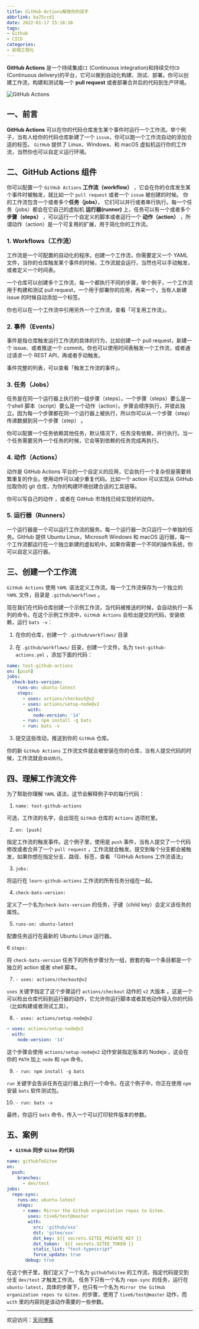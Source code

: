 ```yaml
---
title: GitHub Actions解放你的双手
abbrlink: ba75ccd1
date: 2022-01-17 15:18:18
tags:
- Github
- CICD
categories:
- 前端工程化
---
```


**GitHub Actions** 是一个持续集成`CI` (Continuous integration)和持续交付`CD` (Continuous delivery)的平台，它可以做到自动化构建、测试、部署。你可以创建工作流，构建和测试每一个 **pull request** 或者部署合并后的代码到生产环境。

![GitHub Actions](https://tiven.cn/static/img/img-github-actions-Jp8tXYKflhDD91CAxkn1h.jpg)

<!-- more -->

## 一、前言

**GitHub Actions** 可以在你的代码仓库发生某个事件时运行一个工作流。举个例子，当有人给你的代码仓库新建了一个 `issue`，你可以跑一个工作流自动的添加合适的标签。
`GitHub` 提供了 Linux、Windows、和 macOS 虚拟机运行你的工作流，当然你也可以自定义运行环境。

## 二、GitHub Actions 组件

你可以配置一个 `GitHub Actions` **工作流（workflow）** ，它会在你的仓库发生某个事件时被触发，就比如一个 `pull request` 或者一个 `issue` 被创建的时候。
你的工作流包含一个或者多个**任务（jobs）**， 它们可以并行或者串行执行。每一个任务（jobs）都会在它自己的虚拟机 **运行器(runner)** 上，任务可以有一个或者多个 **步骤（steps）** ，可以运行一个自定义的脚本或者运行一个 **动作（action）** ，所谓动作（action）是一个可复用的扩展，用于简化你的工作流。


### 1. Workflows（工作流）

工作流是一个可配置的自动化的程序。创建一个工作流，你需要定义一个 YAML 文件，当你的仓库触发某个事件的时候，工作流就会运行，当然也可以手动触发，或者定义一个时间表。

一个仓库可以创建多个工作流，每一个都执行不同的步骤，举个例子，一个工作流用于构建和测试 pull request，一个用于部署你的应用，再来一个，当有人新建 issue 的时候自动添加一个标签。

你也可以在一个工作流中引用另外一个工作流，查看「可复用工作流」。

### 2. 事件（Events）

事件是指仓库触发运行工作流的具体的行为，比如创建一个 pull request，新建一个 issue、或者推送一个 commit。你也可以使用时间表触发一个工作流，或者通过请求一个  REST API，再或者手动触发。

事件完整的列表，可以查看「触发工作流的事件」。

### 3. 任务（Jobs）

任务是在同一个运行器上执行的一组步骤（steps）。一个步骤（steps）要么是一个shell 脚本（script）要么是一个动作（action）。步骤会顺序执行，并彼此独立。因为每一个步骤都在同一个运行器上被执行，所以你可以从一个步骤（step）传递数据到另一个步骤（step） 。

你可以配置一个任务依赖其他任务，默认情况下，任务没有依赖，并行执行。当一个任务需要另外一个任务的时候，它会等到依赖的任务完成再执行。

### 4. 动作（Actions）

动作是 GitHub Actions 平台的一个自定义的应用，它会执行一个复杂但是需要频繁重复的作业。使用动作可以减少重复代码。比如一个 action 可以实现从 GitHub 拉取你的 git 仓库，为你的构建环境创建合适的工具链等。

你可以写自己的动作 ，或者在 GitHub 市场找已经实现好的动作。

### 5. 运行器（Runners）

一个运行器是一个可以运行工作流的服务。每一个运行器一次只运行一个单独的任务。GitHub 提供 Ubuntu Linux，Microsoft Windows 和 macOS 运行器，每一个工作流都运行在一个独立新建的虚拟机中。如果你需要一个不同的操作系统，你可以自定义运行器。

## 三、创建一个工作流

`GitHub Actions` 使用 `YAML` 语法定义工作流。每一个工作流保存为一个独立的  `YAML`  文件，目录是 `.github/workflows` 。

现在我们在代码仓库创建一个示例工作流，当代码被推送的时候，会自动执行一系列的命令。在这个示例工作流中，`GitHub Actions` 会检出提交的代码，安装依赖，运行 `bats -v`：

1. 在你的仓库，创建一个 `.github/workflows/` 目录

2. 在 `.github/workflows/` 目录，创建一个文件，名为 `test-github-actions.yml` ，添加下面的代码：


```yaml
name: test-github-actions  
on: [push]  
jobs:  
  check-bats-version:  
    runs-on: ubuntu-latest  
    steps:  
      - uses: actions/checkout@v2  
      - uses: actions/setup-node@v2  
        with:  
          node-version: '14'  
      - run: npm install -g bats  
      - run: bats -v  
```

3. 提交这些改动，推送到你的 `GitHub` 仓库。


你的新 `GitHub Actions` 工作流文件就会被安装在你的仓库，当有人提交代码的时候，工作流就会`自动执行`。

## 四、理解工作流文件

为了帮助你理解 `YAML` 语法，这节会解释例子中的每行代码：

1. `name: test-github-actions`

可选，工作流的名字，会出现在 `GitHub` 仓库的 `Actions` 选项栏里。

2. `on: [push]`

指定工作流的触发事件。这个例子里，使用是 `push`  事件，当有人提交了一个代码修改或者合并了一个 `pull request` ，工作流就会触发。提交到每个分支都会被触发，如果你想在指定分支、路径、标签，查看 「GitHub Actions 工作流语法」

3. `jobs:`

将运行在 `learn-github-actions` 工作流的所有任务分组在一起。

4. `check-bats-version:`

定义了一个名为`check-bats-version` 的任务，子键（child key）会定义该任务的属性。

5. `runs-on: ubuntu-latest`

配置任务运行在最新的 Ubuntu Linux 运行器。

6 `steps:`

将 `check-bats-version` 任务下的所有步骤分为一组，嵌套的每一个条目都是一个独立的 action 或者 shell 脚本。

7. `- uses: actions/checkout@v2`

`uses` 关键字指定了这个步骤运行 `actions/checkout` 动作的 `v2` 大版本 。这是一个可以检出仓库代码到运行器的动作，它允许你运行脚本或者其他动作侵入你的代码（比如构建或者测试工具）。

8. `- uses: actions/setup-node@v2`

```yaml
- uses: actions/setup-node@v2  
  with:  
    node-version: '14'
```

这个步骤会使用 `actions/setup-node@v2` 动作安装指定版本的 Nodejs ，这会在你的 `PATH` 加上 `node` 和 `npm` 命令。

9. `- run: npm install -g bats`

`run` 关键字会告诉任务在运行器上执行一个命令。在这个例子中，你正在使用 `npm` 安装 `bats` 软件测试包。

10. `- run: bats -v`

最终，你运行 `bats` 命令，传入一个可以打印软件版本的参数。

## 五、案例

* **`GitHub` 同步 `Gitee` 的代码**

```yaml
name: githubToGitee  
on:  
  push:  
    branches:  
      - dev/test  
jobs:  
  repo-sync:  
    runs-on: ubuntu-latest  
    steps:  
      - name: Mirror the Github organization repos to Gitee.  
        uses: tive6/test@master  
        with:  
          src: 'github/xxx'  
          dst: 'gitee/xxx'  
          dst_key: ${{ secrets.GITEE_PRIVATE_KEY }}  
          dst_token:  ${{ secrets.GITEE_TOKEN }}  
          static_list: "test-typescript"  
          force_update: true  
       debug: true  
```

在这个例子里，我们定义了一个名为 `githubToGitee` 的工作流，指定代码提交到分支 `dev/test` 才触发工作流。
任务下只有一个名为 `repo-sync` 的任务，运行在 `ubuntu-latest`，具体的步骤下，也只有一个名为 `Mirror the GitHub organization repos to Gitee.` 的步骤，使用了 `tive6/test@master` 动作，而 `with` 里的内容则是该动作需要的一些参数。

---

欢迎访问：[天问博客](https://tiven.cn/p/ba75ccd1/ "天問博客")
